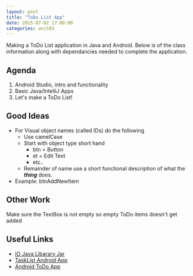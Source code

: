 ```yaml
---
layout: post
title: "ToDo List App"
date: 2015-07-02 17:00:00
categories: unit03
---
```


Making a ToDo List application in Java and Android.  Below is of the class information
along with dependancies needed to complete the application.

## Agenda

1. Android Studio, intro and functionality
2. Basic Java/IntelliJ Apps
3. Let's make a ToDo List!

## Good Ideas

* For Visual object names (called IDs) do the following
	* Use camelCase
	* Start with object type short hand
		* btn = Button
		* et = Edit Text
		* etc..
	* Remainder of name use a short functional description of what the ***thing*** does.
* Example: btnAddNewItem

## Other Work

  Make sure the TextBox is not empty so empty ToDo items doesn't get added

## Useful Links

* [IO Java Libarary Jar](https://www.dropbox.com/s/ynokptio9g49ig0/commons-io-2.4.jar)
* [TaskList Android App](https://guides.codepath.com/android/Basic-Todo-App-Tutorialfdsafdsafdsa)
* [Android ToDo App](https://docs.google.com/presentation/d/15JnmfmFa0hJOEkBhG_TeymChLzDzpOTJvBlOj29A9fY/edit?pli=1#slide=id.gf45d6347_3_30)

